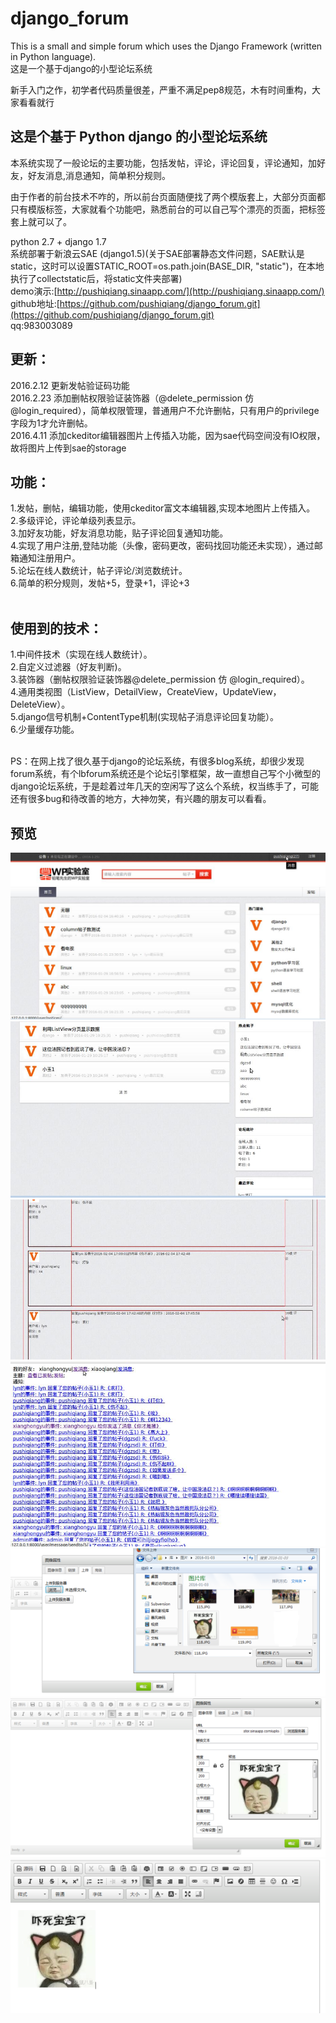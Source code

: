 # django_forum
This is a small and simple forum which uses the Django Framework (written in Python language).<br>
这是一个基于django的小型论坛系统

新手入门之作，初学者代码质量很差，严重不满足pep8规范，木有时间重构，大家看看就行

这是个基于 Python django 的小型论坛系统
---
本系统实现了一般论坛的主要功能，包括发帖，评论，评论回复，评论通知，加好友，好友消息,消息通知，简单积分规则。

由于作者的前台技术不咋的，所以前台页面随便找了两个模版套上，大部分页面都只有模版标签，大家就看个功能吧，熟悉前台的可以自己写个漂亮的页面，把标签套上就可以了。
<br>

python 2.7 + django 1.7<br>
系统部署于新浪云SAE (django1.5)(关于SAE部署静态文件问题，SAE默认是static，这时可以设置STATIC_ROOT=os.path.join(BASE_DIR, "static")，在本地执行了collectstatic后，将static文件夹部署)<br>
demo演示:[http://pushiqiang.sinaapp.com/](http://pushiqiang.sinaapp.com/)<br>
github地址:[https://github.com/pushiqiang/django_forum.git](https://github.com/pushiqiang/django_forum.git)<br>
qq:983003089


更新：
---
2016.2.12  更新发帖验证码功能<br>
2016.2.23  添加删帖权限验证装饰器（@delete_permission 仿 @login_required），简单权限管理，普通用户不允许删帖，只有用户的privilege字段为1才允许删帖。<br>
2016.4.11  添加ckeditor编辑器图片上传插入功能，因为sae代码空间没有IO权限，故将图片上传到sae的storage

功能：
---
1.发帖，删帖，编辑功能，使用ckeditor富文本编辑器,实现本地图片上传插入。<br>
2.多级评论，评论单级列表显示。<br>
3.加好友功能，好友消息功能，贴子评论回复通知功能。<br>
4.实现了用户注册,登陆功能（头像，密码更改，密码找回功能还未实现），通过邮箱通知注册用户。<br>
5.论坛在线人数统计，帖子评论/浏览数统计。<br>
6.简单的积分规则，发帖+5，登录+1，评论+3<br>
<br>

使用到的技术：
---
1.中间件技术（实现在线人数统计）。<br>
2.自定义过滤器（好友判断)。<br>
3.装饰器（删帖权限验证装饰器@delete_permission 仿 @login_required）。<br>
4.通用类视图（ListView，DetailView，CreateView，UpdateView，DeleteView）。<br>
5.django信号机制+ContentType机制(实现帖子消息评论回复功能）。<br>
6.少量缓存功能。<br>

<br>
PS：在网上找了很久基于django的论坛系统，有很多blog系统，却很少发现forum系统，有个lbforum系统还是个论坛引擎框架，故一直想自己写个小微型的django论坛系统，于是趁着过年几天的空闲写了这么个系统，权当练手了，可能还有很多bug和待改善的地方，大神勿笑，有兴趣的朋友可以看看。<br>

预览
---
![demo1](demo/f1.jpg)
![demo2](demo/f2.jpg)
![demo3](demo/f3.jpg)
![demo4](demo/f4.jpg)
![demo5](demo/1.png)
![demo6](demo/2.png)
![demo7](demo/3.png)

